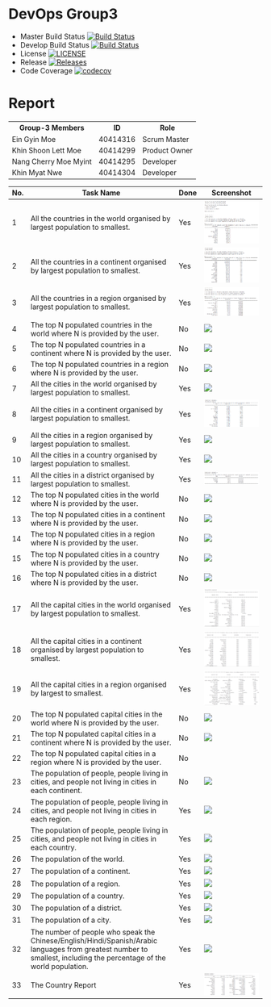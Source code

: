 # DevOps Group3
<!DOCTYPE html>
<html>
<head></head>
<body>
<table>
  <tr>
    <th>Group-3 Members</th>
    <th>ID</th>
    <th>Role</th>
  </tr>
  <tr>
    <td>Ein Gyin Moe</td>
    <td>40414316</td>
    <td>Scrum Master</td>
  </tr>
   <tr>
    <td>Khin Shoon Lett Moe</td>
    <td>40414299</td>
    <td>Product Owner</td>
  </tr>
   <tr>
    <td>Nang Cherry Moe Myint</td>
    <td>40414295</td>
    <td>Developer</td>
  </tr>
   <tr>
    <td>Khin Myat Nwe</td>
    <td>40414304</td>
    <td>Developer</td>
  </tr>
 
</body>
</html>

- Master Build Status [![Build Status](https://travis-ci.org/EinGyinMoe/Group3.svg?branch=master)](https://travis-ci.org/EinGyinMoe/Group3)
- Develop Build Status [![Build Status](https://travis-ci.org/EinGyinMoe/Group3.svg?branch=develop)](https://travis-ci.org/EinGyinMoe/Group3)
- License [![LICENSE](https://img.shields.io/github/license/EinGyinMoe/Group3.svg?style=flat-square)](https://github.com/EinGyinMoe/Group3/blob/master/LICENSE)
- Release [![Releases](https://img.shields.io/github/release/EinGyinMoe/Group3/all.svg?style=flat-square)](https://github.com/EinGyinMoe/Group3/releases)
- Code Coverage [![codecov](https://codecov.io/gh/EinGyinMoe/Group3/branch/master/graph/badge.svg)](https://codecov.io/gh/EinGyinMoe/Group3)

# Report 
| No. | Task Name | Done | Screenshot |
| --- | --- | --- | --- |
| 1 | All the countries in the world organised by largest population to smallest. | Yes | ![](Screenshots/Option_1_Country_world.png) |
| 2 | All the countries in a continent organised by largest population to smallest. | Yes | ![](Screenshots/Option_2_Country_Continent.png) |
| 3 | All the countries in a region organised by largest population to smallest. | Yes | ![](Screenshots/Option_3_Country_Region.png) |
| 4 | The top N populated countries in the world where N is provided by the user. | No | ![](Screenshots/3.png) |
| 5 | The top N populated countries in a continent where N is provided by the user. | No | ![](Screenshots/3.png) |
| 6 | The top N populated countries in a region where N is provided by the user. | No | ![](Screenshots/3.png) |
| 7 | All the cities in the world organised by largest population to smallest. | Yes | ![](Screenshots/3.png) |
| 8 | All the cities in a continent organised by largest population to smallest. | Yes | ![](Screenshots/2_City_Continent.PNG) |
| 9 | All the cities in a region organised by largest population to smallest. | Yes | ![](Screenshots/3.png) |
| 10 | All the cities in a country organised by largest population to smallest. | Yes | ![](Screenshots/city_1.PNG) |
| 11 | All the cities in a district organised by largest population to smallest. | Yes | ![](Screenshots/1_City_District.PNG) |
| 12 | The top N populated cities in the world where N is provided by the user. | No | ![](Screenshots/2.png) |
| 13 | The top N populated cities in a continent where N is provided by the user. | No | ![](Screenshots/3.png) |
| 14 | The top N populated cities in a region where N is provided by the user. | No | ![](Screenshots/3.png) |
| 15 | The top N populated cities in a country where N is provided by the user. | No | ![](Screenshots/3.png) |
| 16 | The top N populated cities in a district where N is provided by the user. | No | ![](Screenshots/3.png) |
| 17 | All the capital cities in the world organised by largest population to smallest. | Yes | ![](Screenshots/capital_city_in_the_world.PNG) |
| 18 | All the capital cities in a continent organised by largest population to smallest. | Yes | ![](Screenshots/capital_city_asia.PNG) |
| 19 | All the capital cities in a region organised by largest to smallest. | Yes | ![](Screenshots/capital_city_region.PNG) |
| 20 | The top N populated capital cities in the world where N is provided by the user. | No | ![](Screenshots/3.png) |
| 21 | The top N populated capital cities in a continent where N is provided by the user. | No | ![](Screenshots/city_1.PNG) |
| 22 | The top N populated capital cities in a region where N is provided by the user. | No | ![]() |
| 23 | The population of people, people living in cities, and people not living in cities in each continent. | No | ![](screenshot/3.png) |
| 24 | The population of people, people living in cities, and people not living in cities in each region. | Yes | ![](screenshot/3.png) |
| 25 | The population of people, people living in cities, and people not living in cities in each country. | Yes | ![](screenshot/3.png) |
| 26 | The population of the world. | Yes | ![](screenshot/3.png) |
| 27 | The population of a continent. | Yes | ![](screenshot/3.png) |
| 28 | The population of a region. | Yes | ![](screenshot/3.png) |
| 29 | The population of a country. | Yes | ![](Screenshots/3.png) |
| 30 | The population of a district. | Yes | ![](screenshot/city_1.PNG) |
| 31 | The population of a city. | Yes | ![](screenshot/city_1.PNG) |
| 32 | The number of people who speak the Chinese/English/Hindi/Spanish/Arabic languages from greatest number to smallest, including the percentage of the world population. | Yes | ![](screenshot/2.png) |
| 33 | The Country Report | Yes | ![](Screenshots/10_Country_Report.PNG) |